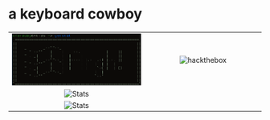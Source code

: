 <h1>a keyboard cowboy</h1>
<table border="0" align="center">
	<tr>
		<td align="center" width="607"  border="0">
		<img src="https://github.com/xFaraday/xFaraday/raw/main/capture.png" alt="Illustration" width="607" />
	</td>
		<td align="center" width="440" border="0">
		<img src="https://www.hackthebox.eu/badge/image/61706" alt="hackthebox" width="200" 
			 />
		<tr>
		<td align="center" width="440" border="0">
		<img src="https://github-readme-stats.vercel.app/api?username=xFaraday&show_icons=true&hide_border=true&bg_color=161b22&icon_color=79c0ff&text_color=c9d1d9&title_color=79c0ff" alt="Stats" width="440" />
	</td>
		</tr>
		<tr>
					<td align="center" width="440" border="0">
		<img src="https://github-readme-stats.vercel.app/api/top-langs/?username=xFaraday&show_icons=true&hide_border=true&bg_color=161b22&icon_color=79c0ff&text_color=c9d1d9&title_color=79c0ff&layout=compact&card_width=440&langs_count=6" alt="Stats" width="440" />
	</tr>
	</tr>
</table>